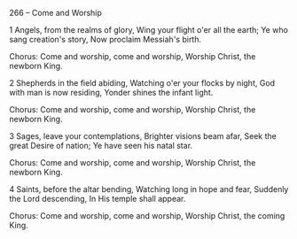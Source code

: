 266 – Come and Worship


1
Angels, from the realms of glory,
Wing your flight o'er all the earth;
Ye who sang creation's story,
Now proclaim Messiah's birth.

Chorus:
Come and worship, come and worship,
Worship Christ, the newborn King.

2
Shepherds in the field abiding,
Watching o'er your flocks by night,
God with man is now residing,
Yonder shines the infant light.  

Chorus:
Come and worship, come and worship,
Worship Christ, the newborn King.

3
Sages, leave your contemplations,
Brighter visions beam afar,
Seek the great Desire of nation;
Ye have seen his natal star.  

Chorus:
Come and worship, come and worship,
Worship Christ, the newborn King.

4
Saints, before the altar bending,
Watching long in hope and fear,
Suddenly the Lord descending,
In His temple shall appear.  

Chorus:
Come and worship, come and worship,
Worship Christ, the coming King.
